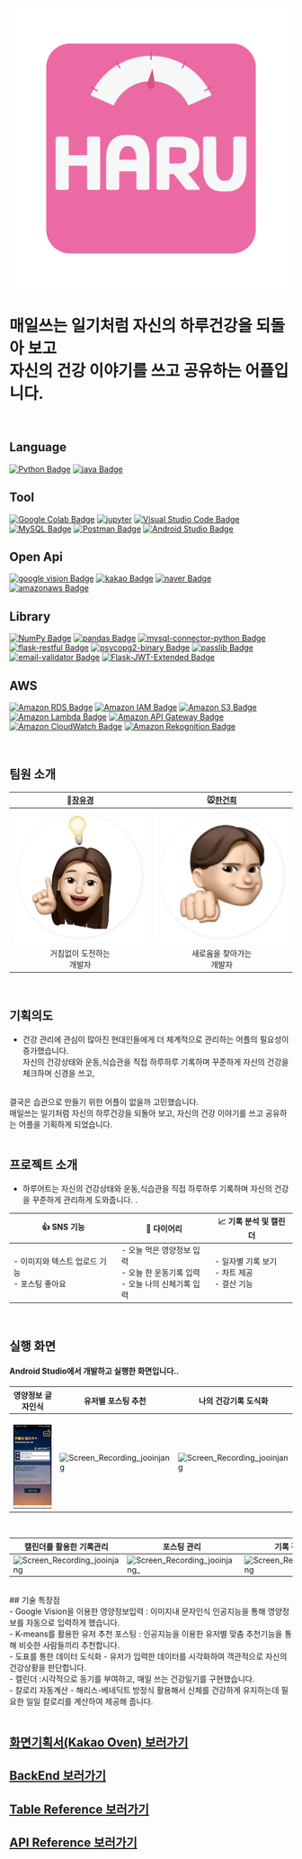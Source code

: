 ![텍스트 이펙트1](https://github.com/subProjectDiet/design/blob/Develop/KakaoTalk_20230405_225341065.png)
<br/>
# 매일쓰는 일기처럼 자신의 하루건강을 되돌아 보고<br/> 자신의 건강 이야기를 쓰고 공유하는 어플입니다.


<br/>

## Language <br/>
[![Python Badge](https://img.shields.io/badge/Python-3776AB?style=flat&logo=Python&logoColor=white)](https://www.python.org/downloads/)
[![java Badge](https://img.shields.io/badge/-java-orange?style=flat)](https://www.oracle.com/java/technologies/downloads/)
<br/>

## Tool<br/>
[![Google Colab Badge](https://img.shields.io/badge/Google%20Colab-F9AB00?style=flat&logo=Google%20Colab&logoColor=white)](https://colab.research.google.com/?hl=ko)
[![jupyter](https://img.shields.io/badge/jupyter-F37626?style=flat&logo=jupyter&logoColor=white)](https://colab.research.google.com/?hl=ko)
[![Visual Studio Code Badge](https://img.shields.io/badge/Visual%20Studio%20Code-007ACC?style=flat&logo=Visual%20Studio%20Code&logoColor=white)](https://code.visualstudio.com/download)
[![MySQL Badge](https://img.shields.io/badge/MySQL-4479A1?style=flat&logo=MySQL&logoColor=white)](https://www.mysql.com/downloads/)
[![Postman Badge](https://img.shields.io/badge/Postman-FF6C37?style=flat&logo=Postman&logoColor=white)](https://www.postman.com/downloads/)
[![Android Studio Badge](https://img.shields.io/badge/Android%20Studio-3DDC84?style=flat&logo=Android%20Studio&logoColor=white)](https://developer.android.com/studio)
<br/>

## Open Api<br/>
[![google vision Badge](https://img.shields.io/badge/google-4285F4?style=flat&logo=google&logoColor=white)](https://colab.research.google.com/?hl=ko)
[![kakao Badge](https://img.shields.io/badge/kakao-FFCD00?style=flat&logo=[kakao&logoColor=white)](https://colab.research.google.com/?hl=ko)
[![naver Badge](https://img.shields.io/badge/naver-03C75A?style=flat&logo=naver&logoColor=white)](https://code.visualstudio.com/download)
[![amazonaws Badge](https://img.shields.io/badge/amazonaws-232F3E?style=flat&logo=amazonaws&logoColor=white)](https://www.mysql.com/downloads/)
<br/>


## Library<br/>
[![NumPy Badge](https://img.shields.io/badge/NumPy-013243?style=flat&logo=NumPy&logoColor=white)](https://numpy.org/install/)
[![pandas Badge](https://img.shields.io/badge/pandas-150458?style=flat&logo=pandas&logoColor=white)](https://pandas.pydata.org/)
[![mysql-connector-python Badge](https://img.shields.io/badge/mysql%20connector-python-3776AB?style=flat&logo=mysql%20connector-python&logoColor=white)](https://pypi.org/project/mysql-connector-python/)
[![flask-restful Badge](https://img.shields.io/badge/flask-restful-000000?style=flat&logo=flask-restful&logoColor=white)](https://flask-restful.readthedocs.io/en/latest/installation.html)
[![psycopg2-binary Badge](https://img.shields.io/badge/psycopg2-binary-FF6C37?style=flat&logo=psycopg2-binary&logoColor=white)](https://pypi.org/project/psycopg2-binary/)
[![passlib Badge](https://img.shields.io/badge/passlib-512BD4?style=flat&logo=passlib&logoColor=white)](https://pypi.org/project/passlib/)
[![email-validator Badge](https://img.shields.io/badge/email-validator-FF6C37?style=flat&logo=email-validator&logoColor=white)](https://pypi.org/project/email-validator/)
[![Flask-JWT-Extended Badge](https://img.shields.io/badge/Flask-JWT%20Extended-FF6C37?style=flat&logo=Flask-JWT%20Extended&logoColor=white)](https://pypi.org/project/Flask-JWT-Extended/)
<br/>

## AWS<br/>
[![Amazon RDS Badge](https://img.shields.io/badge/AWS%20RDS-4479A1?style=flat&logo=Amazon%20RDS&logoColor=white)](https://aws.amazon.com/ko/rds/)
[![Amazon IAM Badge](https://img.shields.io/badge/AWS%20IAM-red?style=flat&logo=Amazon%20IAM&logoColor=white)](https://aws.amazon.com/ko/rds/)
[![Amazon S3 Badge](https://img.shields.io/badge/AWS%20S3-569A31?style=flat&logo=Amazon%20S3&logoColor=white)](https://aws.amazon.com/ko/s3/)
[![Amazon Lambda Badge](https://img.shields.io/badge/AWS%20Lambda-FF9900?style=flat&logo=AWS%20Lambda&logoColor=white)](https://aws.amazon.com/ko/lambda/)
[![Amazon API Gateway Badge](https://img.shields.io/badge/AWS%20API%20Gateway-blue?style=flat&logo=AWS%20API%20Gateway&logoColor=white)](https://aws.amazon.com/ko/api-gateway/)
[![Amazon CloudWatch Badge](https://img.shields.io/badge/AWS%20CloudWatch-FF4F8B?style=flat&logo=AWS%20CloudWatch&logoColor=white)](https://aws.amazon.com/ko/cloudwatch/)
[![Amazon Rekognition Badge](https://img.shields.io/badge/AWS%20Rekognition-blueviolet?style=flat&logo=AWS%20Rekognition&logoColor=white)](https://aws.amazon.com/ko/rekognition/)

<br/>

## 팀원 소개<br/>

|:dog:[장유경]|:mouse:[한건희]|
|:---:|:---:|
|![유경](https://github.com/V3690/Design/blob/develop/%EC%A0%9C%EC%9E%91/%EC%9C%A0%EA%B2%BD%20%ED%94%84%EB%A1%9C%ED%95%84.png)|![건희](https://github.com/V3690/Design/blob/develop/%EC%A0%9C%EC%9E%91/%EA%B1%B4%ED%9D%AC%20%ED%94%84%EB%A1%9C%ED%95%84.png)|
|거침없이 도전하는<br/>개발자|새로움을 찾아가는<br/>개발자|

[김지은]:https://github.com/kimjieun990525
[장유경]:https://github.com/yugyeong1
[장만희]:https://github.com/leopard4
[한건희]:https://github.com/zzanggeonui

<br/>

## 기획의도
- 건강 관리에 관심이 많아진 현대인들에게 더 체계적으로 관리하는 어플의 필요성이 증가했습니다.<br/>
자신의 건강상태와 운동,식습관을 직접 하루하루 기록하며 꾸준하게 자신의 건강을 체크하며 신경을 쓰고,
<br/>
결국은 습관으로 만들기 위한 어플이 없을까 고민했습니다.<br/>
매일쓰는 일기처럼 자신의 하루건강을 되돌아 보고, 자신의 건강 이야기를 쓰고 공유하는 어플을 기획하게 되었습니다.<br/>


<br/>

## 프로젝트 소개<br/>
- 하루어트는 자신의 건강상태와 운동,식습관을 직접 하루하루 기록하며 자신의 건강을 꾸준하게 관리하게 도와줍니다.  .<br/>

|:+1: SNS 기능|:pencil: 다이어리|:chart_with_upwards_trend: 기록 분석 및 캘린더|
|---|---|---|
|- 이미지와 텍스트 업로드 기능<br/>- 포스팅 좋아요|- 오늘 먹은 영양정보 입력<br/>- 오늘 한 운동기록 입력 <br/>- 오늘 나의 신체기록 입력 |- 일자별 기록 보기<br/>- 차트 제공 <br/>- 결산 기능|
<br/>

## 실행 화면 <br/>
#### Android Studio에서 개발하고 실행한 화면입니다..<br/>
|영양정보 글자인식|유저별 포스팅 추천|나의 건강기록 도식화|
|---|---|---|
|&nbsp;&nbsp;![Screen_Recording_20220914_213944_MatchRun_6](https://github.com/V3690/Design/blob/develop/%EC%98%81%EC%83%81/gif/%EA%B1%B4%EB%B0%B0%EC%82%AC_AdobeExpress.gif)|![Screen_Recording_jooinjang](https://github.com/V3690/Design/blob/develop/%EC%98%81%EC%83%81/gif/%EC%96%BC%EA%B5%B4%EC%9D%B8%EC%8B%9D_AdobeExpress.gif)|![Screen_Recording_jooinjang]()|
<br/>

|캘린더를 활용한 기록관리|포스팅 관리|기록 작성하기|
|---|---|---|
|![Screen_Recording_jooinjang](https://github.com/V3690/Design/blob/develop/%EC%98%81%EC%83%81/gif/%EB%A0%88%EC%8B%9C%ED%94%BC%EC%9E%91%EC%84%B1_AdobeExpress.gif)|![Screen_Recording_jooinjang_](https://github.com/V3690/Design/blob/develop/%EC%98%81%EC%83%81/gif/%EC%88%A0%EB%8F%84%EA%B0%90_AdobeExpress.gif)|![Screen_Recording_jooinjang](https://github.com/V3690/Design/blob/develop/%EC%98%81%EC%83%81/gif/%EB%A0%88%EC%8B%9C%ED%94%BC%EC%9E%91%EC%84%B1_AdobeExpress.gif)|
<br/>
## 기술 특장점<br/>
- Google Vision을 이용한 영양정보입력 : 이미지내 문자인식 인공지능을 통해 영양정보를 자동으로 입력하게 했습니다.<br/>
- K-means를 활용한 유저 추천 포스팅 : 인공지능을 이용한 유저별 맞춤 추천기능을 통해 비슷한 사람들끼리 추천합니다.<br/>
- 도표를 통한 데이터 도식화 - 유저가 입력한 데이터를 시각화하여 객관적으로 자신의 건강상황을 판단합니다.<br/>
- 캘린더 :시각적으로 동기를 부여하고, 매일 쓰는 건강일기를 구현했습니다.<br/>
- 칼로리 자동계산 - 해리스-베네딕트 방정식 활용해서 신체를 건강하게 유지하는데 필요한 일일 칼로리를 계산하여 제공해 줍니다.<br/>


<br/>

## [화면기획서(Kakao Oven) 보러가기]<br/>
[화면기획서(Kakao Oven) 보러가기]: [https://ovenapp.io/project/paZcyXQ1Q0lx7gyCZaebUyzliBt10tiS#UHkgY](https://ovenapp.io/view/2WfzUMopgXuWCfZti4a4yf12wU9ri0R5/3LSGN)

## [BackEnd 보러가기]<br/>
[BackEnd 보러가기]: https://github.com/subProjectDiet/aws_diet_severless

## [Table Reference 보러가기]<br/>
[Table Reference 보러가기]: [https://github.com/V3690/AlcoholServer](https://www.erdcloud.com/d/EcqFpAeexdMZx5ec3)

## [API Reference 보러가기]<br/>
[API Reference 보러가기]: [https://www.erdcloud.com/d/cp2BH3T4pAQvAFZAX](https://documenter.getpostman.com/view/26477701/2s93RZM9sd)
